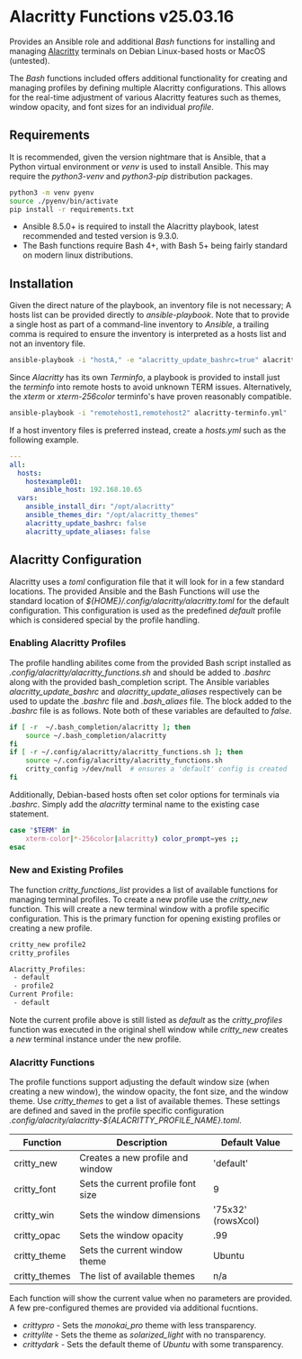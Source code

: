 Alacritty Functions v25.03.16
=============================

Provides an Ansible role and additional *Bash* functions for installing
and managing [Alacritty](https://github.com/alacritty/alacritty)
terminals on Debian Linux-based hosts or MacOS (untested).

The *Bash* functions included offers additional functionality for creating
and managing profiles by defining multiple Alacritty configurations. This
allows for the real-time adjustment of various Alacritty features such as
themes, window opacity, and font sizes for an individual *profile*.


## Requirements

It is recommended, given the version nightmare that is Ansible, that a
Python virtual environment or *venv* is used to install Ansible. This may
require the *python3-venv* and *python3-pip* distribution packages.
```sh
python3 -m venv pyenv
source ./pyenv/bin/activate
pip install -r requirements.txt
```

 - Ansible 8.5.0+ is required to install the Alacritty playbook, latest
recommended and tested version is 9.3.0.
 - The Bash functions require Bash 4+, with Bash 5+ being fairly standard
on modern linux distributions.


## Installation

Given the direct nature of the playbook, an inventory file is not necessary;
A hosts list can be provided directly to *ansible-playbook*. Note that to
provide a single host as part of a command-line inventory to *Ansible*, a
trailing comma is required to ensure the inventory is interpreted as a
hosts list and not an inventory file.
```sh
ansible-playbook -i "hostA," -e "alacritty_update_bashrc=true" alacritty-install.yml
```

Since *Alacritty* has its own *Terminfo*, a playbook is provided to install
just the *terminfo* into remote hosts to avoid unknown TERM issues.
Alternatively, the *xterm* or *xterm-256color* terminfo's have proven
reasonably compatible.
```sh
ansible-playbook -i "remotehost1,remotehost2" alacritty-terminfo.yml"
```

If a host inventory files is preferred instead, create a *hosts.yml*
such as the following example.
```yaml
---
all:
  hosts:
    hostexample01:
      ansible_host: 192.168.10.65
  vars:
    ansible_install_dir: "/opt/alacritty"
    ansible_themes_dir: "/opt/alacritty_themes"
    alacritty_update_bashrc: false
    alacritty_update_aliases: false
```


## Alacritty Configuration

Alacritty uses a *toml* configuration file that it will look for in a few
standard locations. The provided Ansible and the Bash Functions will use the
standard location of *${HOME}/.config/alacritty/alacritty.toml* for the default
configuration. This configuration is used as the predefined *default* profile
which is considered special by the profile handling.


### Enabling Alacritty Profiles

The profile handling abilites come from the provided Bash script installed
as *.config/alacritty/alacritty_functions.sh* and should be added to *.bashrc*
along with the provided bash_completion script. The Ansible variables
*alacritty_update_bashrc* and *alacritty_update_aliases* respectively can
be used to update the *.bashrc* file and *.bash_aliaes* file. The block added
to the *.bashrc* file is as follows. Note both of these variables are defaulted
to *false*.
```bash
if [ -r  ~/.bash_completion/alacritty ]; then
    source ~/.bash_completion/alacritty
fi
if [ -r ~/.config/alacritty/alacritty_functions.sh ]; then
    source ~/.config/alacritty/alacritty_functions.sh
    critty_config >/dev/null  # ensures a 'default' config is created
fi
```

Additionally, Debian-based hosts often set color options for terminals via
*.bashrc*. Simply add the *alacritty* terminal name to the existing case
statement.
```bash
case "$TERM" in
    xterm-color|*-256color|alacritty) color_prompt=yes ;;
esac
```

### New and Existing Profiles

The function *critty_functions_list* provides a list of available functions
for managing terminal profiles. To create a new profile use the *critty_new*
function. This will create a new terminal window with a profile specific
configuration. This is the primary function for opening existing profiles or
creating a new profile.
```bash
critty_new profile2
critty_profiles

Alacritty_Profiles:
 - default
 - profile2
Current Profile:
 - default
 ```

Note the current profile above is still listed as *default* as the
*critty_profiles* function was executed in the original shell window
while *critty_new* creates a *new* terminal instance under the new profile.


### Alacritty Functions

The profile functions support adjusting the default window size (when
creating a new window), the window opacity, the font size, and the window
theme. Use *critty_themes* to get a list of available themes. These settings
are defined and saved in the profile specific configuration
*.config/alacrity/alacritty-${ALACRITTY_PROFILE_NAME}.toml*.


|  Function     |  Description                       |   Default Value    |
|---------------|------------------------------------|--------------------|
| critty_new    | Creates a new profile and window   |    'default'       |
| critty_font   | Sets the current profile font size |        9           |
| critty_win    | Sets the window dimensions         | '75x32' (rowsXcol) |
| critty_opac   | Sets the window opacity            |      .99           |
| critty_theme  | Sets the current window theme      |     Ubuntu         |
| critty_themes | The list of available themes       |       n/a          |

Each function will show the current value when no parameters are provided.
A few pre-configured themes are provided via additional fucntions.

- *crittypro*  - Sets the *monokai_pro* theme with less transparency.
- *crittylite* - Sets the theme as *solarized_light* with no transparency.
- *crittydark* - Sets the default theme of *Ubuntu* with some transparency.
